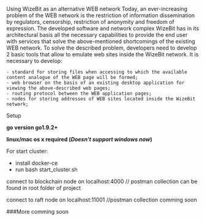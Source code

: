 
Using WizeBit as an alternative WEB network
	Today, an ever-increasing problem of the WEB network is the restriction of information dissemination by regulators, censorship, restriction of anonymity and freedom of expression.
	The developed software and network complex WizeBit has in its architectural basis all the necessary capabilities to provide the end user with services that solve the above-mentioned shortcomings of the existing WEB network. To solve the described problem, developers need to develop 2 basic tools that allow to emulate web sites inside the WizeBit network. It is necessary to develop:

	- standard for storing files when accessing to which the available content analogue of the WEB page will be formed;
	- web browser on the basis of an existing desktop application for viewing the above-described web pages;
	- routing protocol between the WEB application pages;
	- nodes for storing addresses of WEB sites located inside the WizeBit network;






Setup

**go version go1.9.2+**

**linux/mac os x required (_Doesn't support windows now_)**

For start cluster:
- install docker-ce
- run bash start_cluster.sh

connect to blockchain node on localhost:4000 // postman collection can be found in root folder of project

connect to raft node on localhost:11001  //postman collection comming soon

###More comming soon
